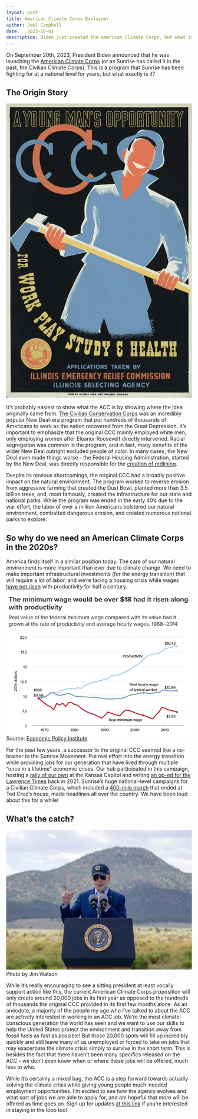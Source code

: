 ```yaml
---
layout: post
title: American Climate Corps Explainer
author: Joel Campbell
date:   2023-10-01
description: Biden just created the American Climate Corps, but what is it and what does it mean for our generation?
---
```


On September 20th, 2023, President Biden announced that he was launching the [American Climate Corps](https://www.whitehouse.gov/briefing-room/statements-releases/2023/09/20/fact-sheet-biden-harris-administration-launches-american-climate-corps-to-train-young-people-in-clean-energy-conservation-and-climate-resilience-skills-create-good-paying-jobs-and-tackle-the-clima/) (or as Sunrise has called it in the past, the Civilian Climate Corps). This is a program that Sunrise has been fighting for at a national level for years, but what exactly is it?

## The Origin Story

![Civilian Climate Corps Recruting Poster](/assets/img/Civilian-Conservation-Corps-jobs-poster-program-forests.webp)

It’s probably easiest to show what the ACC is by showing where the idea originally came from. [The Civilian Conservation Corps](https://www.britannica.com/topic/Civilian-Conservation-Corps) was an incredibly popular New Deal-era program that put hundreds of thousands of Americans to work as the nation recovered from the Great Depression. It’s important to emphasize that the original CCC mainly employed white men, only employing women after Eleanor Roosevelt directly intervened. Racial segregation was common in the program, and in fact, many benefits of the wider New Deal outright excluded people of color. In many cases, the New Deal even made things worse - the Federal Housing Administration, started by the New Deal, was directly responsible for the [creation of redlining](https://www.npr.org/2017/05/03/526655831/a-forgotten-history-of-how-the-u-s-government-segregated-america).

Despite its obvious shortcomings, the original CCC had a broadly positive impact on the natural environment. The program worked to reverse erosion from aggressive farming that created the Dust Bowl, planted more than 3.5 billion trees, and, most famously, created the infrastructure for our state and national parks. While the program was ended in the early 40’s due to the war effort, the labor of over a million Americans bolstered our natural environment, combatted dangerous erosion, and created numerous national parks to explore.

## So why do we need an American Climate Corps in the 2020s?

America finds itself in a similar position today. The care of our natural environment is more important than ever due to climate change. We need to make important infrastructural investments (for the energy transition) that will require a lot of labor, and we’re facing a housing crisis while wages [have not risen](https://www.epi.org/publication/charting-wage-stagnation/) with productivity for half a century.

![Graph showing difference in wages and productivity](/assets/img/min_wage_and_productivity.jpg)
Source: [Economic Policy Institute](https://www.epi.org/publication/charting-wage-stagnation/)

For the past few years, a successor to the original CCC seemed like a no-brainer to the Sunrise Movement. Put real effort into the energy transition while providing jobs for our generation that have lived through multiple “once in a lifetime” economic crises. Our hub participated in this campaign, hosting a [rally of our own](https://www.instagram.com/p/CRoyxs9KUZJ/?utm_source=ig_web_copy_link&igshid=MzRlODBiNWFlZA==) at the Kansas Capitol and writing [an op-ed for the Lawrence Times](https://lawrencekstimes.com/2021/07/17/sunrise-movement-oped/) back in 2021. Sunrise’s huge national-level campaigns for a Civilian Climate Corps, which included a [400-mile march](https://www.commondreams.org/news/2021/06/21/sunrise-ends-400-mile-climate-march-arrests-ted-cruzs-house) that ended at Ted Cruz’s house, made headlines all over the country. We have been loud about this for a while!

## What’s the catch?

![Joe Biden Announcing the American Climate Corps](/assets/img/biden-acc.webp)
Photo by Jim Watson

While it’s really encouraging to see a sitting president at least vocally support action like this, the current American Climate Corps proposition will only create around 20,000 jobs in its first year as opposed to the hundreds of thousands the original CCC provided in its first few months alone. As an anecdote, a majority of the people my age who I’ve talked to about the ACC are actively interested in working in an ACC job. We’re the most climate-conscious generation the world has seen and we want to use our skills to help the United States protect the environment and transition away from fossil fuels as fast as possible! But those 20,000 spots will fill up incredibly quickly and still leave many of us unemployed or forced to take on jobs that may exacerbate the climate crisis simply to survive in the short term. This is besides the fact that there haven’t been many specifics released on the ACC - we don’t even know when or where these jobs will be offered, much less to who.

While it’s certainly a mixed bag, the ACC is a step forward towards actually solving the climate crisis while giving young people much-needed employment opportunities. I’m excited to see how the agency evolves and what sort of jobs we are able to apply for, and am hopeful that more will be offered as time goes on. Sign up for updates [at this link](https://www.whitehouse.gov/climatecorps/) if you’re interested in staying in the loop too!
